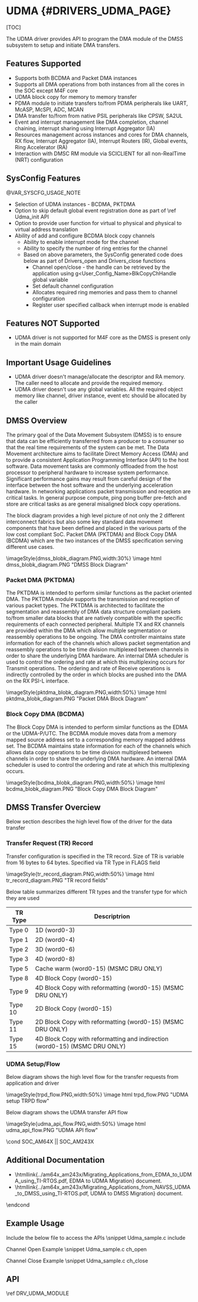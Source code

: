 # UDMA {#DRIVERS_UDMA_PAGE}

[TOC]

The UDMA driver provides API to program the DMA module of the DMSS subsystem
to setup and initiate DMA transfers.

## Features Supported

- Supports both BCDMA and Packet DMA instances
- Supports all DMA operations from both instances from all the cores in the SOC except M4F core
- UDMA block copy for memory to memory transfer
- PDMA module to initiate transfers to/from PDMA peripherals like UART, McASP, McSPI, ADC, MCAN
- DMA transfer to/from from native PSIL peripherals like CPSW, SA2UL
- Event and interrupt management like DMA completion, channel chaining, interrupt sharing using Interrupt Aggregator (IA)
- Resources management across instances and cores for DMA channels, RX flow, Interrupt Aggregator (IA), Interrupt Routers (IR), Global events, Ring Accelerator (RA)
- Interaction with DMSC RM module via SCICLIENT for all non-RealTime (NRT) configuration

## SysConfig Features

@VAR_SYSCFG_USAGE_NOTE

- Selection of UDMA instances - BCDMA, PKTDMA
- Option to skip default global event registration done as part of \ref Udma_init API
- Option to provide user function for virtual to physical and physical to virtual address translation
- Ability of add and configure BCDMA block copy channels
    - Ability to enable interrupt mode for the channel
    - Ability to specify the number of ring entries for the channel
    - Based on above parameters, the SysConfig generated code does below as part of Drivers_open and Drivers_close functions
        - Channel open/close - the handle can be retrieved by the application using g<User_Config_Name>BlkCopyChHandle global variable
        - Set default channel configuration
        - Allocates required ring memories and pass them to channel configuration
        - Register user specified callback when interrupt mode is enabled

## Features NOT Supported

- UDMA driver is not supported for M4F core as the DMSS is present only in the main domain

## Important Usage Guidelines

-  UDMA driver doesn't manage/allocate the descriptor and RA memory. The caller need to allocate and provide the required memory.
-  UDMA driver doesn't use any global variables. All the required object memory like channel, driver instance, event etc should be allocated by the caller

## DMSS Overview

The primary goal of the Data Movement Subsystem (DMSS) is to ensure that data can be efficiently transferred from a producer to a consumer so that the real time requirements of the system can be met.
The Data Movement architecture aims to facilitate Direct Memory Access (DMA) and to provide a consistent Application Programming Interface (API) to the host software.
Data movement tasks are commonly offloaded from the host processor to peripheral hardware to increase system performance.
Significant performance gains may result from careful design of the interface between the host software and the underlying acceleration hardware.
In networking applications packet transmission and reception are critical tasks.
In general purpose compute, ping pong buffer pre-fetch and store are critical tasks as are general misaligned block copy operations.

The block diagram provides a high level picture of not only the 2 different interconnect fabrics but also some key standard data movement components that have been defined and placed in the various parts of the low cost compliant SoC.
Packet DMA (PKTDMA) and Block Copy DMA (BCDMA) which are the two instances of the DMSS specification serving different use cases.

\imageStyle{dmss_blobk_diagram.PNG,width:30%}
\image html dmss_blobk_diagram.PNG "DMSS Block Diagram"

### Packet DMA (PKTDMA)

The PKTDMA is intended to perform similar functions as the packet oriented DMA.
The PKTDMA module supports the transmission and reception of various packet types.
The PKTDMA is architected to facilitate the segmentation and reassembly of DMA data structure compliant packets to/from smaller data blocks that are natively compatible with the specific requirements of each connected peripheral.
Multiple TX and RX channels are provided within the DMA which allow multiple segmentation or reassembly operations to be ongoing.
The DMA controller maintains state information for each of the channels which allows packet segmentation and reassembly operations to be time division multiplexed between channels in order to share the underlying DMA hardware.
An internal DMA scheduler is used to control the ordering and rate at which this multiplexing occurs for Transmit operations.
The ordering and rate of Receive operations is indirectly controlled by the order in which blocks are pushed into the DMA on the RX PSI-L interface.

\imageStyle{pktdma_blobk_diagram.PNG,width:50%}
\image html pktdma_blobk_diagram.PNG "Packet DMA Block Diagram"

### Block Copy DMA (BCDMA)

The Block Copy DMA is intended to perform similar functions as the EDMA or the UDMA-P/UTC.
The BCDMA module moves data from a memory mapped source address set to a corresponding memory mapped address set.
The BCDMA maintains state information for each of the channels which allows data copy operations to be time division multiplexed between channels in order to share the underlying DMA hardware.
An internal DMA scheduler is used to control the ordering and rate at which this multiplexing occurs.

\imageStyle{bcdma_blobk_diagram.PNG,width:50%}
\image html bcdma_blobk_diagram.PNG "Block Copy DMA Block Diagram"

## DMSS Transfer Overciew

Below section describes the high level flow of the driver for the data transfer

### Transfer Request (TR) Record

Transfer configuration is specified in the TR record. Size of TR is variable from 16 bytes to 64 bytes. Specified via TR Type in FLAGS field

\imageStyle{tr_record_diagram.PNG,width:50%}
\image html tr_record_diagram.PNG "TR record fields"

Below table summarizes different TR types and the transfer type for which they are used

TR Type  | Descriptrion
---------|-----------------------------------------------------------------------------
Type 0   | 1D (word0-3)
Type 1   | 2D (word0-4)
Type 2   | 3D (word0-6)
Type 3   | 4D (word0-8)
Type 5   | Cache warm (word0-15) (MSMC DRU ONLY)
Type 8   | 4D Block Copy (word0-15)
Type 9   | 4D Block Copy with reformatting (word0-15) (MSMC DRU ONLY)
Type 10  | 2D Block Copy (word0-15)
Type 11  | 2D Block Copy with reformatting (word0-15) (MSMC DRU ONLY)
Type 15  | 4D Block Copy with reformatting and indirection (word0-15) (MSMC DRU ONLY)

### UDMA Setup/Flow

Below diagram shows the high level flow for the transfer requests from application and driver

\imageStyle{trpd_flow.PNG,width:50%}
\image html trpd_flow.PNG "UDMA setup TRPD flow"

Below diagram shows the UDMA transfer API flow

\imageStyle{udma_api_flow.PNG,width:50%}
\image html udma_api_flow.PNG "UDMA API flow"

\cond SOC_AM64X || SOC_AM243X
## Additional Documentation

- \htmllink{../am64x_am243x/Migrating_Applications_from_EDMA_to_UDMA_using_TI-RTOS.pdf, EDMA to UDMA Migration} document.
- \htmllink{../am64x_am243x/Migrating_Applications_from_NAVSS_UDMA_to_DMSS_using_TI-RTOS.pdf, UDMA to DMSS Migration} document.

\endcond

## Example Usage

Include the below file to access the APIs
\snippet Udma_sample.c include

Channel Open Example
\snippet Udma_sample.c ch_open

Channel Close Example
\snippet Udma_sample.c ch_close

## API

\ref DRV_UDMA_MODULE
